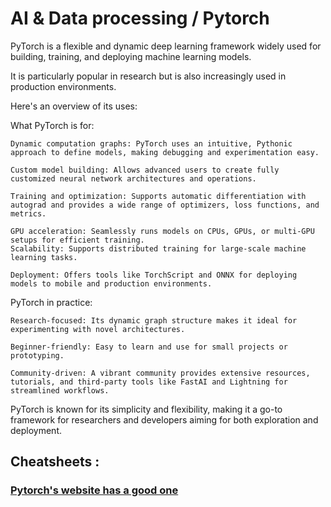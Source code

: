 # AI & Data processing / Pytorch

PyTorch is a flexible and dynamic deep learning framework widely used for building, training, and deploying machine learning models. 

It is particularly popular in research but is also increasingly used in production environments. 

Here's an overview of its uses:

What PyTorch is for:

    Dynamic computation graphs: PyTorch uses an intuitive, Pythonic approach to define models, making debugging and experimentation easy.

    Custom model building: Allows advanced users to create fully customized neural network architectures and operations.

    Training and optimization: Supports automatic differentiation with autograd and provides a wide range of optimizers, loss functions, and metrics.

    GPU acceleration: Seamlessly runs models on CPUs, GPUs, or multi-GPU setups for efficient training.
    Scalability: Supports distributed training for large-scale machine learning tasks.

    Deployment: Offers tools like TorchScript and ONNX for deploying models to mobile and production environments.

PyTorch in practice:

    Research-focused: Its dynamic graph structure makes it ideal for experimenting with novel architectures.

    Beginner-friendly: Easy to learn and use for small projects or prototyping.
    
    Community-driven: A vibrant community provides extensive resources, tutorials, and third-party tools like FastAI and Lightning for streamlined workflows.

PyTorch is known for its simplicity and flexibility, making it a go-to framework for researchers and developers aiming for both exploration and deployment.

## Cheatsheets :

### <a href="https://pytorch.org/tutorials/beginner/ptcheat.html" target="_blank">Pytorch's website has a good one</a>
